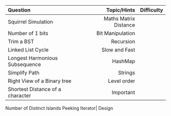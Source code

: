 Question | Topic/Hints | Difficulty
| :--- | ---: | :---:
Squirrel Simulation | Maths Matrix Distance
Number of 1 bits | Bit Manipulation
Trim a BST | Recursion
Linked List Cycle | Slow and Fast
Longest Harmonious Subsequence | HashMap
Simplify Path | Strings
Right View of a Binary tree | Level order
Shortest Distance of a character | Important
Number of Distinct Islands
Peeking Iterator| Design
